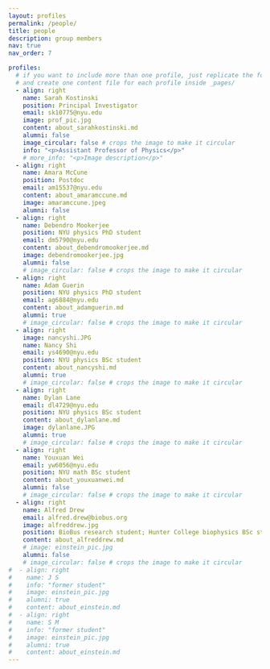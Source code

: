 ```yaml
---
layout: profiles
permalink: /people/
title: people
description: group members
nav: true
nav_order: 7

profiles:
  # if you want to include more than one profile, just replicate the following block
  # and create one content file for each profile inside _pages/
  - align: right
    name: Sarah Kostinski
    position: Principal Investigator
    email: sk10775@nyu.edu
    image: prof_pic.jpg
    content: about_sarahkostinski.md
    alumni: false
    image_circular: false # crops the image to make it circular
    info: "<p>Assistant Professor of Physics</p>"
    # more_info: "<p>Image description</p>"
  - align: right
    name: Amara McCune
    position: Postdoc
    email: am15537@nyu.edu
    content: about_amaramccune.md
    image: amaramccune.jpeg
    alumni: false
  - align: right
    name: Debendro Mookerjee
    position: NYU physics PhD student
    email: dm5790@nyu.edu
    content: about_debendromookerjee.md
    image: debendromookerjee.jpg
    alumni: false
    # image_circular: false # crops the image to make it circular
  - align: right
    name: Adam Guerin
    position: NYU physics PhD student
    email: ag6884@nyu.edu
    content: about_adamguerin.md
    alumni: true
    # image_circular: false # crops the image to make it circular
  - align: right
    image: nancyshi.JPG
    name: Nancy Shi
    email: ys4690@nyu.edu
    position: NYU physics BSc student
    content: about_nancyshi.md
    alumni: true
    # image_circular: false # crops the image to make it circular
  - align: right
    name: Dylan Lane
    email: dl4729@nyu.edu
    position: NYU physics BSc student
    content: about_dylanlane.md
    image: dylanlane.JPG
    alumni: true
    # image_circular: false # crops the image to make it circular
  - align: right
    name: Youxuan Wei
    email: yw6056@nyu.edu
    position: NYU math BSc student
    content: about_youxuanwei.md
    alumni: false
    # image_circular: false # crops the image to make it circular
  - align: right
    name: Alfred Drew
    email: alfred.drew@biobus.org
    image: alfreddrew.jpg
    position: BioBus research student; Hunter College biophysics BSc student
    content: about_alfreddrew.md
    # image: einstein_pic.jpg
    alumni: false
    # image_circular: false # crops the image to make it circular
#  - align: right
#    name: J S
#    info: "former student"
#    image: einstein_pic.jpg
#    alumni: true
#    content: about_einstein.md
#  - align: right
#    name: S M
#    info: "former student"
#    image: einstein_pic.jpg
#    alumni: true
#    content: about_einstein.md
---
```


